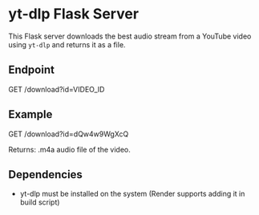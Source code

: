 # yt-dlp Flask Server

This Flask server downloads the best audio stream from a YouTube video using `yt-dlp` and returns it as a file.

## Endpoint

GET /download?id=VIDEO_ID

## Example

GET /download?id=dQw4w9WgXcQ

Returns: .m4a audio file of the video.

## Dependencies

- yt-dlp must be installed on the system (Render supports adding it in build script)